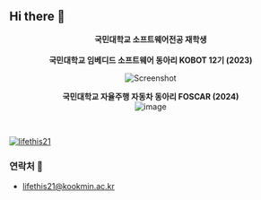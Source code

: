 ## Hi there 👋

<div align="center">
  <strong>국민대학교 소프트웨어전공 재학생</strong><br><br>
  <strong>국민대학교 임베디드 소프트웨어 동아리 KOBOT 12기 (2023)</strong><br>
  
  ![Screenshot](https://github.com/user-attachments/assets/ffc2ace6-3bc4-427e-be8f-f27c95f2d685)

  <strong>국민대학교 자율주행 자동차 동아리 FOSCAR (2024)</strong><br>
  ![image](https://github.com/user-attachments/assets/e4c81bff-70e0-4f0a-9d30-785827c617ed)

</div>
<br>

[![lifethis21](http://mazassumnida.wtf/api/v2/generate_badge?boj=lifethis21)](https://solved.ac/lifethis21)

### 연락처 📧
- lifethis21@kookmin.ac.kr
